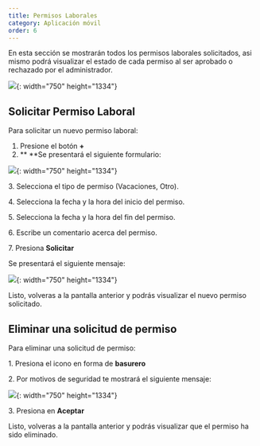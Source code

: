 ```yaml
---
title: Permisos Laborales
category: Aplicación móvil
order: 6
---
```


En esta secci&oacute;n se mostrar&aacute;n todos los permisos laborales solicitados, asi mismo podr&aacute; visualizar el estado de cada permiso al ser aprobado o rechazado por el administrador.

![](/images/mobile/IMG_0649.PNG){: width="750" height="1334"}

## Solicitar Permiso Laboral

Para solicitar un nuevo permiso laboral:

1. Presione el bot&oacute;n **\+&nbsp;**
2. **&nbsp;**Se presentar&aacute; el siguiente formulario:

![](/images/mobile/IMG_0647.PNG){: width="750" height="1334"}

3\. Selecciona el tipo de permiso (Vacaciones, Otro).

4\. Selecciona la fecha y la hora del inicio del permiso.

5\. Selecciona la fecha y la hora del fin del permiso.

6\. Escribe un comentario acerca del permiso.

7\. Presiona **Solicitar**

Se presentar&aacute; el siguiente mensaje:

![](/images/mobile/IMG_0648.PNG){: width="750" height="1334"}

Listo, volveras a la pantalla anterior y podr&aacute;s visualizar el nuevo permiso solicitado.

## Eliminar una solicitud de permiso

Para eliminar una solicitud de permiso:

1\. Presiona el icono en forma de **basurero**

2\. Por motivos de seguridad te mostrar&aacute; el siguiente mensaje:

![](/images/mobile/IMG_0672.PNG){: width="750" height="1334"}

3\. Presiona en **Aceptar**

Listo, volveras a la pantalla anterior y podr&aacute;s visualizar que el permiso ha sido eliminado.

&nbsp;